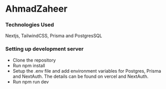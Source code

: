 # AhmadZaheer

### Technologies Used
Nextjs, TailwindCSS, Prisma and PostgresSQL

### Setting up development server
- Clone the repository
- Run npm install
- Setup the .env file and add environment variables for Postgres, Prisma and NextAuth. The details can be found on vercel and NextAuth.
- Run npm run dev
